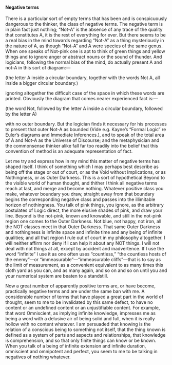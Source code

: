 #### Negative terms

There is a particular sort of empty terms that has been and is
conspicuously dangerous to the thinker, the class of negative terms. The
negative term is in plain fact just nothing; “Not-A” is the absence of
any trace of the quality that constitutes A, it is the rest of
everything for ever. But there seems to be a real bias in the mind
towards regarding “Not-A” as a thing mysteriously in the nature of A, as
though “Not-A” and A were species of the same genus. When one speaks of
Not-pink one is apt to think of green things and yellow things and to
ignore anger or abstract nouns or the sound of thunder. And logicians,
following the normal bias of the mind, do actually present A and not-A
in this sort of diagram:—

(the letter A inside a circular boundary, together with the words Not A,
all inside a bigger circular boundary.)

ignoring altogether the difficult case of the space in which these words
are printed. Obviously the diagram that comes nearer experienced fact
is:—

(the word Not, followed by the letter A inside a circular boundary,
followed by the letter A)

with no outer boundary. But the logician finds it necessary for his
processes to present that outer Not-A as bounded (Vide e.g. Kayne’s
“Formal Logic” re Euler’s diagrams and Immediate Inferences.), and to
speak of the total area of A and Not-A as the Universe of Discourse; and
the metaphysician and the commonsense thinker alike fall far too readily
into the belief that this convention of method is an adequate
representation of fact.

Let me try and express how in my mind this matter of negative terms has
shaped itself. I think of something which I may perhaps best describe as
being off the stage or out of court, or as the Void without
Implications, or as Nothingness, or as Outer Darkness. This is a sort of
hypothetical Beyond to the visible world of human thought, and thither I
think all negative terms reach at last, and merge and become nothing.
Whatever positive class you make, whatever boundary you draw, straight
away from that boundary begins the corresponding negative class and
passes into the illimitable horizon of nothingness. You talk of pink
things, you ignore, as the arbitrary postulates of Logic direct, the
more elusive shades of pink, and draw your line. Beyond is the not-pink,
known and knowable, and still in the not-pink region one comes to the
Outer Darkness. Not blue, not happy, not iron, all the NOT classes meet
in that Outer Darkness. That same Outer Darkness and nothingness is
infinite space and infinite time and any being of infinite qualities;
and all that region I rule out of court in my philosophy altogether. I
will neither affirm nor deny if I can help it about any NOT things. I
will not deal with not things at all, except by accident and
inadvertence. If I use the word “infinite” I use it as one often uses
“countless,” “the countless hosts of the enemy”—or
“immeasurable”—“immeasurable cliffs”—that is to say as the limit
of measurement, as a convenient equivalent to as many times this cloth
yard as you can, and as many again, and so on and so on until you and
your numerical system are beaten to a standstill.

Now a great number of apparently positive terms are, or have become,
practically negative terms and are under the same ban with me. A
considerable number of terms that have played a great part in the world
of thought, seem to me to be invalidated by this same defect, to have no
content or an undefined content or an unjustifiable content. For
example, that word Omniscient, as implying infinite knowledge, impresses
me as being a word with a delusive air of being solid and full, when it
is really hollow with no content whatever. I am persuaded that knowing
is the relation of a conscious being to something not itself, that the
thing known is defined as a system of parts and aspects and
relationships, that knowledge is comprehension, and so that only finite
things can know or be known. When you talk of a being of infinite
extension and infinite duration, omniscient and omnipotent and perfect,
you seem to me to be talking in negatives of nothing whatever.
